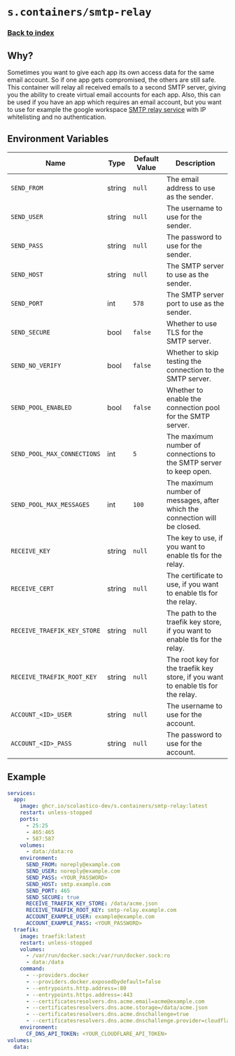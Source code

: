 # `s.containers/smtp-relay`

### [Back to index](../../README.md)

## Why?

Sometimes you want to give each app its own access data for the same email account.
So if one app gets compromised, the others are still safe.
This container will relay all received emails to a second SMTP server,
giving you the ability to create virtual email accounts for each app.
Also, this can be used if you have an app which requires an email account,
but you want to use for example the google workspace
[SMTP relay service](https://support.google.com/a/answer/2956491?hl=en)
with IP whitelisting and no authentication.

## Environment Variables

| Name                        | Type   | Default Value       | Description                                                                      |
| --------------------------- | ------ | ------------------- | -------------------------------------------------------------------------------- |
| `SEND_FROM`                 | string | `null`              | The email address to use as the sender.                                          |
| `SEND_USER`                 | string | `null`              | The username to use for the sender.                                              |
| `SEND_PASS`                 | string | `null`              | The password to use for the sender.                                              |
| `SEND_HOST`                 | string | `null`              | The SMTP server to use as the sender.                                            |
| `SEND_PORT`                 | int    | `578`               | The SMTP server port to use as the sender.                                       |
| `SEND_SECURE`               | bool   | `false`             | Whether to use TLS for the SMTP server.                                          |
| `SEND_NO_VERIFY`            | bool   | `false`             | Whether to skip testing the connection to the SMTP server.                       |
| `SEND_POOL_ENABLED`         | bool   | `false`             | Whether to enable the connection pool for the SMTP server.                       |
| `SEND_POOL_MAX_CONNECTIONS` | int    | `5`                 | The maximum number of connections to the SMTP server to keep open.               |
| `SEND_POOL_MAX_MESSAGES`    | int    | `100`               | The maximum number of messages, after which the connection will be closed.       |
| `RECEIVE_KEY`               | string | `null`              | The key to use, if you want to enable tls for the relay.                         |
| `RECEIVE_CERT`              | string | `null`              | The certificate to use, if you want to enable tls for the relay.                 |
| `RECEIVE_TRAEFIK_KEY_STORE` | string | `null`              | The path to the traefik key store, if you want to enable tls for the relay.      |
| `RECEIVE_TRAEFIK_ROOT_KEY`  | string | `null`              | The root key for the traefik key store, if you want to enable tls for the relay. |
| `ACCOUNT_<ID>_USER`         | string | `null`              | The username to use for the account.                                             |
| `ACCOUNT_<ID>_PASS`         | string | `null`              | The password to use for the account.                                             |

## Example

```yml
services:
  app:
    image: ghcr.io/scolastico-dev/s.containers/smtp-relay:latest
    restart: unless-stopped
    ports:
      - 25:25
      - 465:465
      - 587:587
    volumes:
      - data:/data:ro
    environment:
      SEND_FROM: noreply@example.com
      SEND_USER: noreply@example.com
      SEND_PASS: <YOUR_PASSWORD>
      SEND_HOST: smtp.example.com
      SEND_PORT: 465
      SEND_SECURE: true
      RECEIVE_TRAEFIK_KEY_STORE: /data/acme.json
      RECEIVE_TRAEFIK_ROOT_KEY: smtp-relay.example.com
      ACCOUNT_EXAMPLE_USER: example@example.com
      ACCOUNT_EXAMPLE_PASS: <YOUR_PASSWORD>
  traefik:
    image: traefik:latest
    restart: unless-stopped
    volumes:
      - /var/run/docker.sock:/var/run/docker.sock:ro
      - data:/data
    command:
      - --providers.docker
      - --providers.docker.exposedbydefault=false
      - --entrypoints.http.address=:80
      - --entrypoints.https.address=:443
      - --certificatesresolvers.dns.acme.email=acme@example.com
      - --certificatesresolvers.dns.acme.storage=/data/acme.json
      - --certificatesresolvers.dns.acme.dnschallenge=true
      - --certificatesresolvers.dns.acme.dnschallenge.provider=cloudflare
    environment:
      CF_DNS_API_TOKEN: <YOUR_CLOUDFLARE_API_TOKEN>
volumes:
  data:
```
